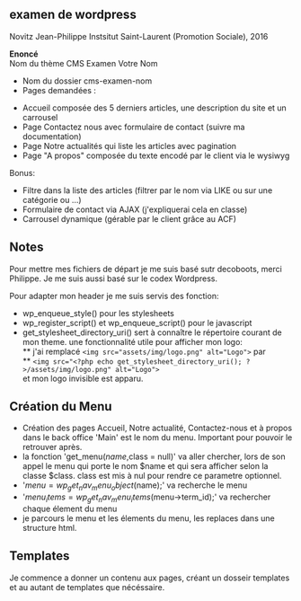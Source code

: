 **examen de wordpress**
-----------------------

Novitz Jean-Philippe
Instsitut Saint-Laurent (Promotion Sociale), 2016

**Enoncé**  
Nom du thème CMS Examen Votre Nom  
- Nom du dossier cms-examen-nom  
- Pages demandées :  
+ Accueil composée des 5 derniers articles, une description du site et un carrousel  
+ Page Contactez nous avec formulaire de contact (suivre ma documentation)  
+ Page Notre actualités qui liste les articles avec pagination  
+ Page "A propos" composée du texte encodé par le client via le wysiwyg  
  
Bonus:  
  
- Filtre dans la liste des articles (filtrer par le nom via LIKE ou sur une catégorie ou ...)   
- Formulaire de contact via AJAX (j'expliquerai cela en classe)  
- Carrousel dynamique (gérable par le client grâce au ACF)  

**Notes**  
---------

Pour mettre mes fichiers de départ je me suis basé sutr decoboots, merci Philippe.
Je me suis aussi basé sur le codex Wordpress.  

Pour adapter mon header je me suis servis des fonction:
* wp_enqueue_style() pour les stylesheets  
* wp_register_script() et  wp_enqueue_script() pour le javascript  
* get_stylesheet_directory_uri() sert à connaître le répertoire courant de mon theme. une fonctionnalité utile
pour afficher mon logo:  
** j'ai remplacé `<img src="assets/img/logo.png" alt="Logo">` par  
** `<img src="<?php echo get_stylesheet_directory_uri(); ?>/assets/img/logo.png" alt="Logo">`  
et mon logo invisible est apparu.
  
Création du Menu  
----------------  

* Création des pages Accueil, Notre actualité, Contactez-nous et à propos dans le back office 
  'Main' est le nom du menu.  Important pour pouvoir le retrouver après.  
*  la fonction 'get_menu($name,$class = null)' va aller chercher, lors de son appel le menu qui porte le nom $name
  et qui sera afficher selon la classe $class.  class est mis à nul pour rendre ce parametre optionnel.   
* '$menu = wp_get_nav_menu_object($name);' va recherche le menu  
* '$menu_items = wp_get_nav_menu_items($menu->term_id);' va rechercher chaque élement du menu  
* je parcours le menu et les élements du menu, les replaces dans une structure html.  

Templates  
---------   

Je commence a donner un contenu aux pages, créant un dosseir templates et au autant de templates que nécéssaire.  
  
  

